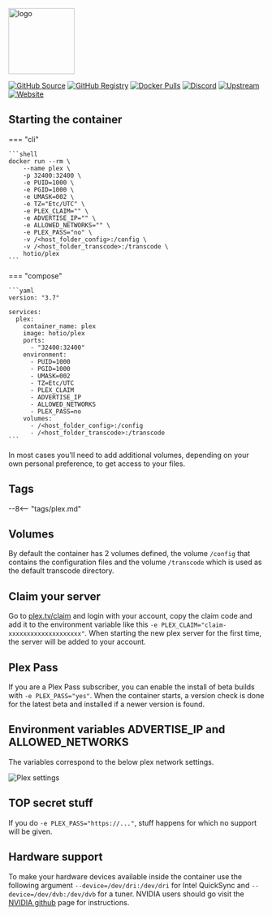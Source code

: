[<img src="https://hotio.dev/img/plex.png" alt="logo" height="130" width="130">](https://www.plex.tv)

[![GitHub Source](https://img.shields.io/badge/github-source-ffb64c?style=flat-square&logo=github&logoColor=white&labelColor=757575)](https://github.com/hotio/plex)
[![GitHub Registry](https://img.shields.io/badge/github-registry-ffb64c?style=flat-square&logo=github&logoColor=white&labelColor=757575)](https://github.com/orgs/hotio/packages/container/package/plex)
[![Docker Pulls](https://img.shields.io/docker/pulls/hotio/plex?color=ffb64c&style=flat-square&label=pulls&logo=docker&logoColor=white&labelColor=757575)](https://hub.docker.com/r/hotio/plex)
[![Discord](https://img.shields.io/discord/610068305893523457?style=flat-square&color=ffb64c&label=discord&logo=discord&logoColor=white&labelColor=757575)](https://hotio.dev/discord)
[![Upstream](https://img.shields.io/badge/upstream-project-ffb64c?style=flat-square&labelColor=757575)](https://www.plex.tv)
[![Website](https://img.shields.io/badge/website-hotio.dev-ffb64c?style=flat-square&labelColor=757575)](https://hotio.dev/containers/plex)

## Starting the container

=== "cli"

    ```shell
    docker run --rm \
        --name plex \
        -p 32400:32400 \
        -e PUID=1000 \
        -e PGID=1000 \
        -e UMASK=002 \
        -e TZ="Etc/UTC" \
        -e PLEX_CLAIM="" \
        -e ADVERTISE_IP="" \
        -e ALLOWED_NETWORKS="" \
        -e PLEX_PASS="no" \
        -v /<host_folder_config>:/config \
        -v /<host_folder_transcode>:/transcode \
        hotio/plex
    ```

=== "compose"

    ```yaml
    version: "3.7"

    services:
      plex:
        container_name: plex
        image: hotio/plex
        ports:
          - "32400:32400"
        environment:
          - PUID=1000
          - PGID=1000
          - UMASK=002
          - TZ=Etc/UTC
          - PLEX_CLAIM
          - ADVERTISE_IP
          - ALLOWED_NETWORKS
          - PLEX_PASS=no
        volumes:
          - /<host_folder_config>:/config
          - /<host_folder_transcode>:/transcode
    ```

In most cases you'll need to add additional volumes, depending on your own personal preference, to get access to your files.

## Tags

--8<-- "tags/plex.md"

## Volumes

By default the container has 2 volumes defined, the volume `/config` that contains the configuration files and the volume `/transcode` which is used as the default transcode directory.

## Claim your server

Go to [plex.tv/claim](https://www.plex.tv/claim) and login with your account, copy the claim code and add it to the environment variable like this `-e PLEX_CLAIM="claim-xxxxxxxxxxxxxxxxxxxx"`. When starting the new plex server for the first time, the server will be added to your account.

## Plex Pass

If you are a Plex Pass subscriber, you can enable the install of beta builds with `-e PLEX_PASS="yes"`. When the container starts, a version check is done for the latest beta and installed if a newer version is found.

## Environment variables ADVERTISE_IP and ALLOWED_NETWORKS

The variables correspond to the below plex network settings.

![Plex settings](https://hotio.dev/img/plex_settings.png "Plex settings")

## TOP secret stuff

If you do `-e PLEX_PASS="https://..."`, stuff happens for which no support will be given.

## Hardware support

To make your hardware devices available inside the container use the following argument `--device=/dev/dri:/dev/dri` for Intel QuickSync and `--device=/dev/dvb:/dev/dvb` for a tuner. NVIDIA users should go visit the [NVIDIA github](https://github.com/NVIDIA/nvidia-docker) page for instructions.
